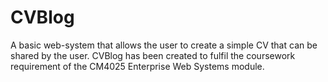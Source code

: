 # CVBlog
A basic web-system that allows the user to create a simple CV that can be shared by the user. CVBlog has been created to fulfil the coursework requirement of the CM4025 Enterprise Web Systems module.
